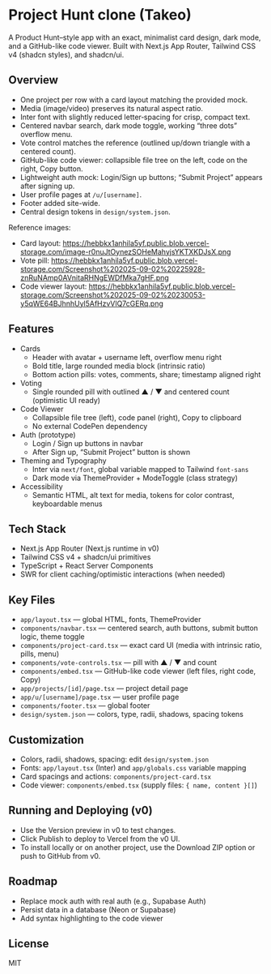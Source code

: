 # Project Hunt clone (Takeo)

A Product Hunt–style app with an exact, minimalist card design, dark mode, and a GitHub-like code viewer. Built with Next.js App Router, Tailwind CSS v4 (shadcn styles), and shadcn/ui.

## Overview

- One project per row with a card layout matching the provided mock.
- Media (image/video) preserves its natural aspect ratio.
- Inter font with slightly reduced letter‑spacing for crisp, compact text.
- Centered navbar search, dark mode toggle, working “three dots” overflow menu.
- Vote control matches the reference (outlined up/down triangle with a centered count).
- GitHub-like code viewer: collapsible file tree on the left, code on the right, Copy button.
- Lightweight auth mock: Login/Sign up buttons; “Submit Project” appears after signing up.
- User profile pages at `/u/[username]`.
- Footer added site-wide.
- Central design tokens in `design/system.json`.

Reference images:
- Card layout: https://hebbkx1anhila5yf.public.blob.vercel-storage.com/image-r0nuJtOynezSOHeMahyjsYKTXKDJsX.png
- Vote pill: https://hebbkx1anhila5yf.public.blob.vercel-storage.com/Screenshot%202025-09-02%20225928-znRuNAmp0AVnitaRHNgEWDfMka7gHF.png
- Code viewer layout: https://hebbkx1anhila5yf.public.blob.vercel-storage.com/Screenshot%202025-09-02%20230053-y5qWE64BJhnhUyl5AfHzvVlQ7cGERq.png

## Features

- Cards
  - Header with avatar + username left, overflow menu right
  - Bold title, large rounded media block (intrinsic ratio)
  - Bottom action pills: votes, comments, share; timestamp aligned right
- Voting
  - Single rounded pill with outlined ▲ / ▼ and centered count (optimistic UI ready)
- Code Viewer
  - Collapsible file tree (left), code panel (right), Copy to clipboard
  - No external CodePen dependency
- Auth (prototype)
  - Login / Sign up buttons in navbar
  - After Sign up, “Submit Project” button is shown
- Theming and Typography
  - Inter via `next/font`, global variable mapped to Tailwind `font-sans`
  - Dark mode via ThemeProvider + ModeToggle (class strategy)
- Accessibility
  - Semantic HTML, alt text for media, tokens for color contrast, keyboardable menus

## Tech Stack

- Next.js App Router (Next.js runtime in v0)
- Tailwind CSS v4 + shadcn/ui primitives
- TypeScript + React Server Components
- SWR for client caching/optimistic interactions (when needed)

## Key Files

- `app/layout.tsx` — global HTML, fonts, ThemeProvider
- `components/navbar.tsx` — centered search, auth buttons, submit button logic, theme toggle
- `components/project-card.tsx` — exact card UI (media with intrinsic ratio, pills, menu)
- `components/vote-controls.tsx` — pill with ▲ / ▼ and count
- `components/embed.tsx` — GitHub-like code viewer (left files, right code, Copy)
- `app/projects/[id]/page.tsx` — project detail page
- `app/u/[username]/page.tsx` — user profile page
- `components/footer.tsx` — global footer
- `design/system.json` — colors, type, radii, shadows, spacing tokens

## Customization

- Colors, radii, shadows, spacing: edit `design/system.json`
- Fonts: `app/layout.tsx` (Inter) and `app/globals.css` variable mapping
- Card spacings and actions: `components/project-card.tsx`
- Code viewer: `components/embed.tsx` (supply files: `{ name, content }[]`)

## Running and Deploying (v0)

- Use the Version preview in v0 to test changes.
- Click Publish to deploy to Vercel from the v0 UI.
- To install locally or on another project, use the Download ZIP option or push to GitHub from v0.

## Roadmap

- Replace mock auth with real auth (e.g., Supabase Auth)
- Persist data in a database (Neon or Supabase)
- Add syntax highlighting to the code viewer

## License

MIT
